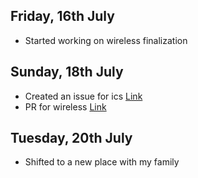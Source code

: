 ## Friday, 16th July
* Started working on wireless finalization

## Sunday, 18th July
* Created an issue for ics [Link](https://github.com/SAtacker/beagle-config/issues/23)
* PR for wireless [Link](https://github.com/SAtacker/beagle-config/pull/22)

## Tuesday, 20th July
* Shifted to a new place with my family